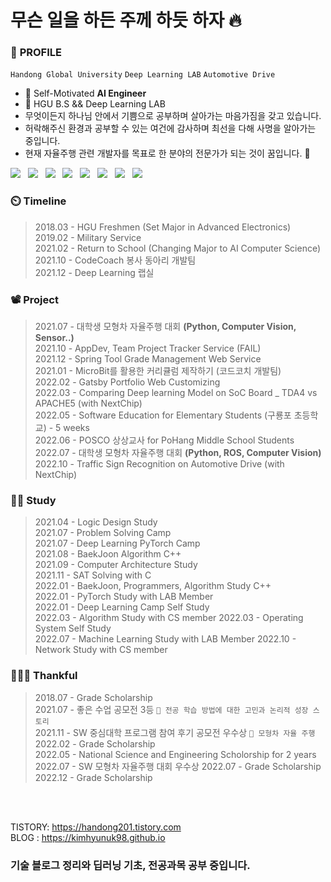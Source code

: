 # 무슨 일을 하든 주께 하듯 하자 🔥

### 📖 **PROFILE**
``
Handong Global University
``
``
Deep Learning LAB
``
``
Automotive Drive
``
<br/>


- 🔭 Self-Motivated  **AI Engineer**   
- 🌱 HGU B.S && Deep Learning LAB
- 무엇이든지 하나님 안에서 기쁨으로 공부하며 살아가는 마음가짐을 갖고 있습니다.
- 허락해주신 환경과 공부할 수 있는 여건에 감사하며 최선을 다해 사명을 알아가는 중입니다.
- 현재 자율주행 관련 개발자를 목표로 한 분야의 전문가가 되는 것이 꿈입니다. 🥇


<img src="https://img.shields.io/badge/C++-00599C?style=flat-square&logo=C%2B%2B&logoColor=white"/> &nbsp;
<img src="https://img.shields.io/badge/C-FE5000?style=flat-square&logo=C&logoColor=white"/> &nbsp;
<img src="https://img.shields.io/badge/Java-F7DF1E?style=flat-square&logo=Java&logoColor=white"/> &nbsp;
<img src="https://img.shields.io/badge/JavaScript-FF160B?style=flat-square&logo=JavaScript&logoColor=white"/> &nbsp;
<img src="https://img.shields.io/badge/MySQL-4479A1?style=flat-square&logo=MySQL&logoColor=white"/> &nbsp;
<img src="https://img.shields.io/badge/CSS3-1572B6?style=flat-square&logo=CSS&logoColor=white"/> &nbsp;
<img src="https://img.shields.io/badge/Python-3776AB?style=flat-square&logo=Python&logoColor=white"/> &nbsp;
<img src="https://img.shields.io/badge/PyTorch-EE4C2C?style=flat-square&logo=PyTorch&logoColor=white"/> &nbsp;

### ⏲️ **Timeline**
> 2018.03 - HGU Freshmen (Set Major in Advanced Electronics)  
> 2019.02 - Military Service  
> 2021.02 - Return to School (Changing Major to AI Computer Science)   
> 2021.10 - CodeCoach 봉사 동아리 개발팀  
> 2021.12 - Deep Learning 랩실  

### 📽️ **Project**
> 2021.07 - 대학생 모형차 자율주행 대회 **(Python, Computer Vision, Sensor..)**  
> 2021.10 - AppDev, Team Project Tracker Service (FAIL)  
> 2021.12 - Spring Tool Grade Management Web Service    
> 2021.01 - MicroBit를 활용한 커리큘럼 제작하기 (코드코치 개발팀)  
> 2022.02 - Gatsby Portfolio Web Customizing  
> 2022.03 - Comparing Deep learning Model on SoC Board _ TDA4 vs APACHE5 (with NextChip)  
> 2022.05 - Software Education for Elementary Students (구룡포 초등학교) - 5 weeks  
> 2022.06 - POSCO 상상교사 for PoHang Middle School Students  
> 2022.07 - 대학생 모형차 자율주행 대회 **(Python, ROS, Computer Vision)**  
> 2022.10 - Traffic Sign Recognition on Automotive Drive (with NextChip)


### 👨‍🎓 **Study**
> 2021.04 - Logic Design Study  
> 2021.07 - Problem Solving Camp  
> 2021.07 - Deep Learning PyTorch Camp  
> 2021.08 - BaekJoon Algorithm C++  
> 2021.09 - Computer Architecture Study  
> 2021.11 - SAT Solving with C  
> 2022.01 - BaekJoon, Programmers, Algorithm Study C++  
> 2022.01 - PyTorch Study with LAB Member  
> 2022.01 - Deep Learning Camp Self Study  
> 2022.03 - Algorithm Study with CS member
> 2022.03 - Operating System Self Study  
> 2022.07 - Machine Learning Study with LAB Member
> 2022.10 - Network Study with CS member

### 🥇🥈🥉 **Thankful**
> 2018.07 - Grade Scholarship  
> 2021.07 - 좋은 수업 공모전 3등 `` 📝 전공 학습 방법에 대한 고민과 논리적 성장 스토리  ``  
> 2021.11 - SW 중심대학 프로그램 참여 후기 공모전 우수상  `` 📝 모형차 자율 주행  ``  
> 2022.02 - Grade Scholarship  
> 2022.05 - National Science and Engineering Scholorship for 2 years  
> 2022.07 - SW 모형차 자율주행 대회 우수상
> 2022.07 - Grade Scholarship
> 2022.12 - Grade Scholarship
> 

<br/><br/>

TISTORY: https://handong201.tistory.com     
BLOG : https://kimhyunuk98.github.io

### 기술 블로그 정리와 딥러닝 기초, 전공과목 공부 중입니다.

<!--
**KIMHYUNUK98/KIMHYUNUK98** is a ✨ _special_ ✨ repository because its `README.md` (this file) appears on your GitHub profile.

Here are some ideas to get you started:

- 🔭 I’m currently working on ...
- 🌱 I’m currently learning ...
- 👯 I’m looking to collaborate on ...
- 🤔 I’m looking for help with ...
- 💬 Ask me about ...
- 📫 How to reach me: ...
- 😄 Pronouns: ...
- ⚡ Fun fact: ...
-->


